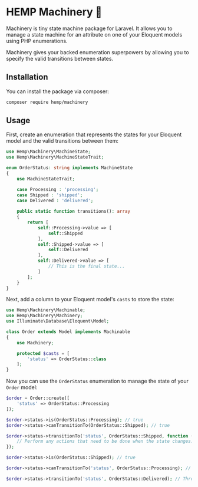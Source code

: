 # HEMP Machinery 📠

Machinery is tiny state machine package for Laravel. It allows you 
to manage a state machine for an attribute on one of your Eloquent 
models using PHP enumerations. 

Machinery gives your backed enumeration superpowers by allowing you 
to specify the valid transitions between states.

## Installation

You can install the package via composer:

```bash
composer require hemp/machinery
```

## Usage

First, create an enumeration that represents the states for your Eloquent model and the valid transitions between them:

```php
use Hemp\Machinery\MachineState;
use Hemp\Machinery\MachineStateTrait;

enum OrderStatus: string implements MachineState
{
    use MachineStateTrait;

    case Processing : 'processing';
    case Shipped : 'shipped';
    case Delivered : 'delivered';
    
    public static function transitions(): array
    {
        return [
            self::Processing->value => [
                self::Shipped
            ],
            self::Shipped->value => [
                self::Delivered
            ],
            self::Delivered->value => [
                // This is the final state...
            ]
        ];
    }
}
```

Next, add a column to your Eloquent model's `casts` to store the state:

```php
use Hemp\Machinery\Machinable;
use Hemp\Machinery\Machinery;
use Illuminate\Database\Eloquent\Model;

class Order extends Model implements Machinable
{
    use Machinery;

    protected $casts = [
        'status' => OrderStatus::class
    ];
}
```

Now you can use the `OrderStatus` enumeration to manage the state of your `Order` model:

```php
$order = Order::create([
    'status' => OrderStatus::Processing
]);

$order->status->is(OrderStatus::Processing); // true
$order->status->canTransitionTo(OrderStatus::Shipped); // true

$order->status->transitionTo('status', OrderStatus::Shipped, function () {
    // Perform any actions that need to be done when the state changes...
});

$order->status->is(OrderStatus::Shipped); // true

$order->status->canTransitionTo('status', OrderStatus::Processing); // false

$order->status->transitionTo('status', OrderStatus::Delivered); // Throws an exception...
```
